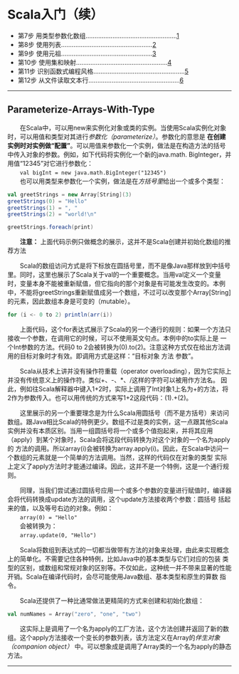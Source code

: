 # Scala入门（续）    
- 第7步 用类型参数化数组...................................................[1](#Parameterize-Arrays-With-Type)
- 第8步 使用列表...................................................[2](#Use-Lists)
- 第9步 使用元祖...................................................[3](#Use-Tuples)
- 第10步 使用集和映射...................................................[4](#Use-Set-Amd-Maps)
- 第11步 识别函数式编程风格...................................................[5](#Recognize-Functional-Style)
- 第12步 从文件读取文本行...................................................[6](#Read-Lines-From-File)    

***    
## Parameterize-Arrays-With-Type    
　　在Scala中，可以用new来实例化对象或类的实例。当使用Scala实例化对象时，可以用值和类型对其进行*参数化（parameterize）*。参数化的意思是
**在创建实例时对实例做“配置”**。可以用值来参数化一个实例，做法是在构造方法的括号中传入对象的参数。例如，如下代码将实例化一个新的java.math.
BigInteger，并用值“12345”对它进行参数化：    
　　`val bigInt = new java.math.BigInteger("12345")`    
　　也可以用类型来参数化一个实例，做法是在*方括号里*给出一个或多个类型：    
```scala
val greetStrings = new Array[String](3)
greetStrings(0) = "Hello"
greetStrings(1) = ", "
greetStrings(2) = "world!\n"

greetStrings.foreach(print)
```    
　　**注意：** 上面代码示例只做概念的展示，这并不是Scala创建并初始化数组的推荐方法    

　　Scala的数组访问方式是将下标放在圆括号里，而不是像Java那样放到中括号里。同时，这里也展示了Scala关于val的一个重要概念。当用val定义一个变量
时，变量本身不能被重新赋值，但它指向的那个对象是有可能发生改变的。本例中，不能将greetStrings重新赋值成另一个数组，不过可以改变那个Array[String]
的元素，因此数组本身是可变的（mutable）。    

```scala
for (i <- 0 to 2) println(arr(i))
```    

　　上面代码，这个for表达式展示了Scala的另一个通行的规则：如果一个方法只接收一个参数，在调用它的时候，可以不使用英文句点。本例中的to实际上是
一个Int参数的方法。代码0 to 2会被转换为(0).to(2)。注意这种方式仅在给出方法调用的目标对象时才有效。即调用方式是这样：“目标对象 方法 参数”。    

　　Scala从技术上讲并没有操作符重载（operator overloading），因为它实际上并没有传统意义上的操作符。类似+、-、*、/这样的字符可以被用作方法名。
因此，例如往Scala解释器中键入1+2时，实际上调用了Int对象1上名为+的方法，将2作为参数传入。也可以用传统的方式来写1+2这段代码：(1).+(2)。    

　　这里展示的另一个重要理念是为什么Scala用圆括号（而不是方括号）来访问数组。跟Java相比Scala的特例更少。数组不过是类的实例，这一点跟其他Scala
实例并没有本质区别。当用一组圆括号将一个或多个值抱起来，并将其应用（apply）到某个对象时，Scala会将这段代码转换为对这个对象的一个名为apply的
方法的调用。所以array(i)会被转换为array.apply(i)。因此，在Scala中访问一个数组的元素就是一个简单的方法调用。当然，这样的代码仅在对象的类型
实际上定义了apply方法时才能通过编译。因此，这并不是一个特例，这是一个通行规则。    

　　同理，当我们尝试通过圆括号应用一个或多个参数的变量进行赋值时，编译器会将代码转换成update方法的调用，这个update方法接收两个参数：圆括号
括起来的值，以及等号右边的对象。例如：    
　　`array(0) = "Hello"`    
　　会被转换为：    
　　`array.update(0, "Hello")`    

　　Scala将数组到表达式的一切都当做带有方法的对象来处理，由此来实现概念上的简单化。不需要记住各种特例，比如Java中的基本类型与它们对应的包装
类型的区别，或数组和常规对象的区别等。不仅如此，这种统一并不带来显著的性能开销。Scala在编译代码时，会尽可能使用Java数组、基本类型和原生的算数
指令。    

　　Scala还提供了一种比通常做法更精简的方式来创建和初始化数组：    
```scala
val numNames = Array("zero", "one", "two")
```     
　　这实际上是调用了一个名为apply的工厂方法，这个方法创建并返回了新的数组。这个apply方法接收一个变长的参数列表，该方法定义在Array的*伴生对象
（companion object）* 中。可以想象成是调用了Array类的一个名为apply的静态方法。    

***

　　

